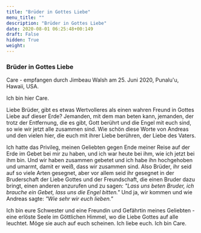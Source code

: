 ```yaml
---
title: "Brüder in Gottes Liebe"
menu_title: ""
description: "Brüder in Gottes Liebe"
date: 2020-08-01 06:25:48+00:149
draft: False
hidden: True
weight:
---
```

### Brüder in Gottes Liebe

Care - empfangen durch Jimbeau Walsh am 25. Juni 2020, Punalu'u, Hawaii, USA.

Ich bin hier Care.

Liebe Brüder, gibt es etwas Wertvolleres als einen wahren Freund in Gottes Liebe auf dieser Erde? Jemanden, mit dem man beten kann, jemanden, der trotz der Entfernung, die es gibt, Gott berührt und die Engel mit euch sind, so wie wir jetzt alle zusammen sind. Wie schön diese Worte von Andreas und den vielen hier, die euch mit ihrer Liebe berühren, der Liebe des Vaters.

Ich hatte das Privileg, meinen Geliebten gegen Ende meiner Reise auf der Erde im Gebet bei mir zu haben, und ich war heute bei ihm, wie ich jetzt bei ihm bin. Und wir haben zusammen gebetet und ich habe ihn hochgehoben und umarmt, damit er weiß, dass wir zusammen sind. Also Brüder, ihr seid auf so viele Arten gesegnet, aber vor allem seid ihr gesegnet in der Bruderschaft der Liebe Gottes und der Freundschaft, die einen Bruder dazu bringt, einen anderen anzurufen und zu sagen: *"Lass uns beten Bruder, ich brauche ein Gebet, lass uns die Engel bitten."* Und ja, wir kommen und wie Andreas sagte: *"Wie sehr wir euch lieben."*

Ich bin eure Schwester und eine Freundin und Gefährtin meines Geliebten - eine erlöste Seele im Göttlichen Himmel, wo die Liebe Gottes auf alle leuchtet. Möge sie auch auf euch scheinen. Ich liebe euch. Ich bin Care.
